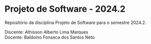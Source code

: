 # Projeto de Software - 2024.2

Repositório da disciplina Projeto de Software para o semestre 2024.2.

Discente: Athisson Alberto Lima Marques\
Docente: Baldoino Fonseca dos Santos Neto
